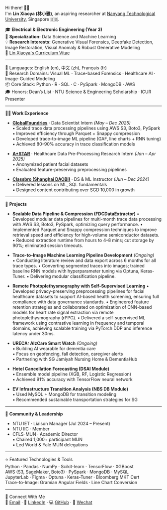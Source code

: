 Hi there! 👋🏻  
I'm **Lin Xiaoya (林小雅)**, an aspiring researcher at [Nanyang Technological University](https://www.ntu.edu.sg/), Singapore 🇸🇬.

🎓 **Electrical & Electronic Engineering (Year 3)**  
🔧 **Specialization:** Data Science and Machine Learning  
💡 **Research Interests:** Generative Visual Forensics, Deepfake Detection, Image Restoration, Visual Anomaly & Robust Generative Modeling  
📄 [Lin Xiaoya's Curriculum Vitae](LinXiaoya_resume.pdf)

---

💬 Languages: English (en), 中文 (zh), Français (fr)  
🧠 Research Domains: Visual ML · Trace-based Forensics · Healthcare AI · Image-Guided Modeling  
📦 Core Stack: Python · R · SQL · C ·  PySpark · MongoDB · AWS  
🎓 Honors: Dean’s List · NTU Science & Engineering Scholarship · ICUR Presenter  

---

👩‍💻 **Work Experience**
- [**GlobalFoundries**](https://gf.com/) · Data Scientist Intern *(May – Dec 2025)*  
  ▪ Scaled trace data processing pipelines using AWS S3, Boto3, PySpark  
  ▪ Improved efficiency through Parquet + Snappy compression  
  ▪ Developed trace-to-image ML pipeline (GAF, line charts + RNN tuning)  
  ▪ Achieved 80–90% accuracy in trace classification models  

- [**A*STAR**](https://www.a-star.edu.sg/) · Healthcare Data Pre-Processing Research Intern *(Jan – Apr 2025)*  
  ▪ Anonymized patient facial datasets  
  ▪ Evaluated feature-preserving preprocessing pipelines  

- [**Classbro (Shanghai DAOBI)**](https://www.classbro.com/) · DS & ML Instructor *(Jun – Dec 2024)*  
  ▪ Delivered lessons on ML, SQL fundamentals  
  ▪ Designed content contributing over SGD 10,000 in growth  

---

🔬 **Projects**
- **Scalable Data Pipeline & Compression (FDCDataExtractor)**
  •	Developed modular data pipelines for multi-month trace data processing with AWS S3, Boto3, PySpark, optimizing query performance.
  •	Implemented Parquet and Snappy compression techniques to improve retrieval speed and efficiency for high-volume semiconductor datasets.
  •	Reduced extraction runtime from hours to 4–8 mins; cut storage by 90%; eliminated session timeouts.
  
- **Trace-to-Image Machine Learning Pipeline Development** *(Ongoing)*  
  ▪ Conducting literature review and data export across 6 months for all trace types.
  ▪ Converting segmented traces into images; trained baseline RNN models with hyperparameter tuning via Optuna, Keras-Tuner.
  ▪ Delivering modular classification pipeline.

- **Remote Photoplethysmography with Self-Supervised Learning**
  •	Developed privacy-preserving preprocessing pipelines for facial healthcare datasets to support AI-based health screening, ensuring full compliance with data governance standards.
  •	Engineered feature retention strategies and collaborated on optimization of CNN-based models for heart rate signal extraction via remote photoplethysmography (rPPG).
  •	Delivered a self-supervised ML framework using contrastive learning in frequency and temporal domains, achieving scalable training via PyTorch DDP and inference latency under 30ms.

- **URECA: AlzCare Smart Watch** *(Ongoing)*  
  ▪ Building AI wearable for dementia care  
  ▪ Focus on geofencing, fall detection, caregiver alerts  
  ▪ Partnering with SG Jamiyah Nursing Home & DementiaHub

- **Hotel Cancellation Forecasting (DSAI Module)**  
  ▪ Ensemble model pipeline (XGB, RF, Logistic Regression)  
  ▪ Achieved 91% accuracy with TensorFlow neural network  

- **EV Infrastructure Transition Analysis (NBS DB Module)**  
  ▪ Used MySQL + MongoDB for transition modeling  
  ▪ Recommended sustainable transportation strategies for SG

---

🌱 **Community & Leadership**
- NTU IET · Liaison Manager (Jul 2024 – Present)  
- NTU IIC · Member  
- CFLS-MUN · Academic Director  
  ▪ Chaired 1,000+ participant MUN  
  ▪ Led World & Yale MUN delegations  

---

⭐️ Featured Technologies & Tools  
Python · Pandas · NumPy · Scikit-learn · TensorFlow · XGBoost  
AWS (S3, SageMaker, Boto3) · PySpark · MongoDB · MySQL  
JupyterLab · Figma · Optuna · Keras-Tuner · Bloomberg MKT Cert  
Trace-to-Image: Gramian Angular Fields · Line Chart Conversion

---

📌 Connect With Me  
📧 [Email](mailto:LINX0070@e.ntu.edu.sg) · 💼 [LinkedIn](https://www.linkedin.com/in/xiaoya-lin/) · 💻 [GitHub](https://github.com/0228lin) · 💬 [Wechat](wechat.png)



<!---
0228lin/0228lin is a ✨ special ✨ repository because its `README.md` (this file) appears on your GitHub profile.
You can click the Preview link to take a look at your changes.
--->
